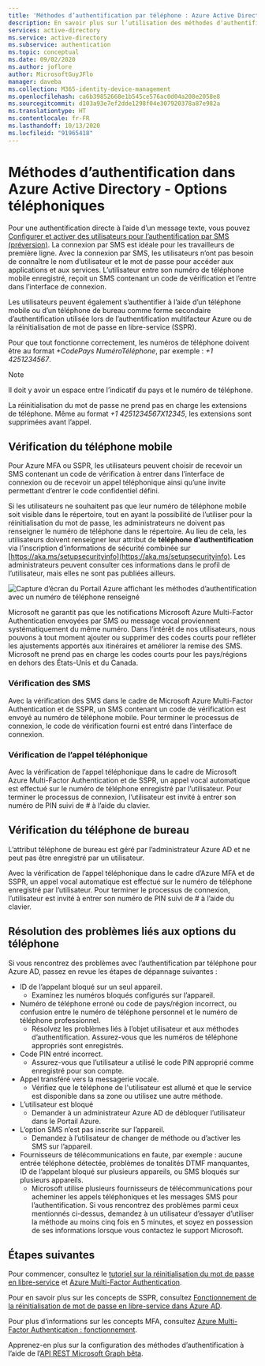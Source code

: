 ```yaml
---
title: 'Méthodes d’authentification par téléphone : Azure Active Directory'
description: En savoir plus sur l’utilisation des méthodes d'authentification par téléphone dans Azure Active Directory pour contribuer à l’amélioration et à la sécurisation des événements de connexion
services: active-directory
ms.service: active-directory
ms.subservice: authentication
ms.topic: conceptual
ms.date: 09/02/2020
ms.author: joflore
author: MicrosoftGuyJFlo
manager: daveba
ms.collection: M365-identity-device-management
ms.openlocfilehash: ca6b39852668e1b545ce576ac0d04a208e2058e8
ms.sourcegitcommit: d103a93e7ef2dde1298f04e307920378a87e982a
ms.translationtype: HT
ms.contentlocale: fr-FR
ms.lasthandoff: 10/13/2020
ms.locfileid: "91965418"
---
```

# <a name="authentication-methods-in-azure-active-directory---phone-options"></a>Méthodes d’authentification dans Azure Active Directory - Options téléphoniques

Pour une authentification directe à l’aide d’un message texte, vous pouvez [Configurer et activer des utilisateurs pour l’authentification par SMS (préversion)](howto-authentication-sms-signin.md). La connexion par SMS est idéale pour les travailleurs de première ligne. Avec la connexion par SMS, les utilisateurs n’ont pas besoin de connaître le nom d’utilisateur et le mot de passe pour accéder aux applications et aux services. L’utilisateur entre son numéro de téléphone mobile enregistré, reçoit un SMS contenant un code de vérification et l’entre dans l’interface de connexion.

Les utilisateurs peuvent également s’authentifier à l’aide d’un téléphone mobile ou d’un téléphone de bureau comme forme secondaire d’authentification utilisée lors de l’authentification multifacteur Azure ou de la réinitialisation de mot de passe en libre-service (SSPR).

Pour que tout fonctionne correctement, les numéros de téléphone doivent être au format *+CodePays NuméroTéléphone*, par exemple : *+1 4251234567*.

> [!NOTE]
> Il doit y avoir un espace entre l’indicatif du pays et le numéro de téléphone.
>
> La réinitialisation du mot de passe ne prend pas en charge les extensions de téléphone. Même au format *+1 4251234567X12345*, les extensions sont supprimées avant l’appel.

## <a name="mobile-phone-verification"></a>Vérification du téléphone mobile

Pour Azure MFA ou SSPR, les utilisateurs peuvent choisir de recevoir un SMS contenant un code de vérification à entrer dans l’interface de connexion ou de recevoir un appel téléphonique ainsi qu’une invite permettant d’entrer le code confidentiel défini.

Si les utilisateurs ne souhaitent pas que leur numéro de téléphone mobile soit visible dans le répertoire, tout en ayant la possibilité de l’utiliser pour la réinitialisation du mot de passe, les administrateurs ne doivent pas renseigner le numéro de téléphone dans le répertoire. Au lieu de cela, les utilisateurs doivent renseigner leur attribut de **téléphone d’authentification** via l’inscription d’informations de sécurité combinée sur [https://aka.ms/setupsecurityinfo](https://aka.ms/setupsecurityinfo). Les administrateurs peuvent consulter ces informations dans le profil de l’utilisateur, mais elles ne sont pas publiées ailleurs.

![Capture d’écran du Portail Azure affichant les méthodes d’authentification avec un numéro de téléphone renseigné](media/concept-authentication-methods/user-authentication-methods.png)

Microsoft ne garantit pas que les notifications Microsoft Azure Multi-Factor Authentication envoyées par SMS ou message vocal proviennent systématiquement du même numéro. Dans l’intérêt de nos utilisateurs, nous pouvons à tout moment ajouter ou supprimer des codes courts pour refléter les ajustements apportés aux itinéraires et améliorer la remise des SMS. Microsoft ne prend pas en charge les codes courts pour les pays/régions en dehors des États-Unis et du Canada.

### <a name="text-message-verification"></a>Vérification des SMS

Avec la vérification des SMS dans le cadre de Microsoft Azure Multi-Factor Authentication et de SSPR, un SMS contenant un code de vérification est envoyé au numéro de téléphone mobile. Pour terminer le processus de connexion, le code de vérification fourni est entré dans l’interface de connexion.

### <a name="phone-call-verification"></a>Vérification de l’appel téléphonique

Avec la vérification de l’appel téléphonique dans le cadre de Microsoft Azure Multi-Factor Authentication et de SSPR, un appel vocal automatique est effectué sur le numéro de téléphone enregistré par l’utilisateur. Pour terminer le processus de connexion, l’utilisateur est invité à entrer son numéro de PIN suivi de # à l’aide du clavier.

## <a name="office-phone-verification"></a>Vérification du téléphone de bureau

L’attribut téléphone de bureau est géré par l’administrateur Azure AD et ne peut pas être enregistré par un utilisateur.

Avec la vérification de l’appel téléphonique dans le cadre d’Azure MFA et de SSPR, un appel vocal automatique est effectué sur le numéro de téléphone enregistré par l’utilisateur. Pour terminer le processus de connexion, l’utilisateur est invité à entrer son numéro de PIN suivi de # à l’aide du clavier.

## <a name="troubleshooting-phone-options"></a>Résolution des problèmes liés aux options du téléphone

Si vous rencontrez des problèmes avec l’authentification par téléphone pour Azure AD, passez en revue les étapes de dépannage suivantes :

* ID de l’appelant bloqué sur un seul appareil.
   * Examinez les numéros bloqués configurés sur l’appareil.
* Numéro de téléphone erroné ou code de pays/région incorrect, ou confusion entre le numéro de téléphone personnel et le numéro de téléphone professionnel.
   * Résolvez les problèmes liés à l’objet utilisateur et aux méthodes d’authentification. Assurez-vous que les numéros de téléphone appropriés sont enregistrés.
* Code PIN entré incorrect.
   * Assurez-vous que l’utilisateur a utilisé le code PIN approprié comme enregistré pour son compte.
* Appel transféré vers la messagerie vocale.
   * Vérifiez que le téléphone de l'utilisateur est allumé et que le service est disponible dans sa zone ou utilisez une autre méthode.
* L’utilisateur est bloqué
   * Demander à un administrateur Azure AD de débloquer l’utilisateur dans le Portail Azure.
* L’option SMS n’est pas inscrite sur l’appareil.
   * Demandez à l’utilisateur de changer de méthode ou d’activer les SMS sur l’appareil.
* Fournisseurs de télécommunications en faute, par exemple : aucune entrée téléphone détectée, problèmes de tonalités DTMF manquantes, ID de l’appelant bloqué sur plusieurs appareils, ou SMS bloqués sur plusieurs appareils.
   * Microsoft utilise plusieurs fournisseurs de télécommunications pour acheminer les appels téléphoniques et les messages SMS pour l’authentification. Si vous rencontrez des problèmes parmi ceux mentionnés ci-dessus, demandez à un utilisateur d’essayer d’utiliser la méthode au moins cinq fois en 5 minutes, et soyez en possession de ses informations lorsque vous contactez le support Microsoft.

## <a name="next-steps"></a>Étapes suivantes

Pour commencer, consultez le [tutoriel sur la réinitialisation du mot de passe en libre-service][tutorial-sspr] et [Azure Multi-Factor Authentication][tutorial-azure-mfa].

Pour en savoir plus sur les concepts de SSPR, consultez [Fonctionnement de la réinitialisation de mot de passe en libre-service dans Azure AD][concept-sspr].

Pour plus d’informations sur les concepts MFA, consultez [Azure Multi-Factor Authentication : fonctionnement][concept-mfa].

Apprenez-en plus sur la configuration des méthodes d’authentification à l’aide de l’[API REST Microsoft Graph bêta](/graph/api/resources/authenticationmethods-overview?view=graph-rest-beta).

<!-- INTERNAL LINKS -->
[tutorial-sspr]: tutorial-enable-sspr.md
[tutorial-azure-mfa]: tutorial-enable-azure-mfa.md
[concept-sspr]: concept-sspr-howitworks.md
[concept-mfa]: concept-mfa-howitworks.md
